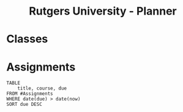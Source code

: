 <center> <h1>Rutgers University - Planner</h1> </center>


# Classes


# Assignments
```dataview
TABLE
	title, course, due
FROM #Assignments 
WHERE date(due) > date(now)
SORT due DESC
```




